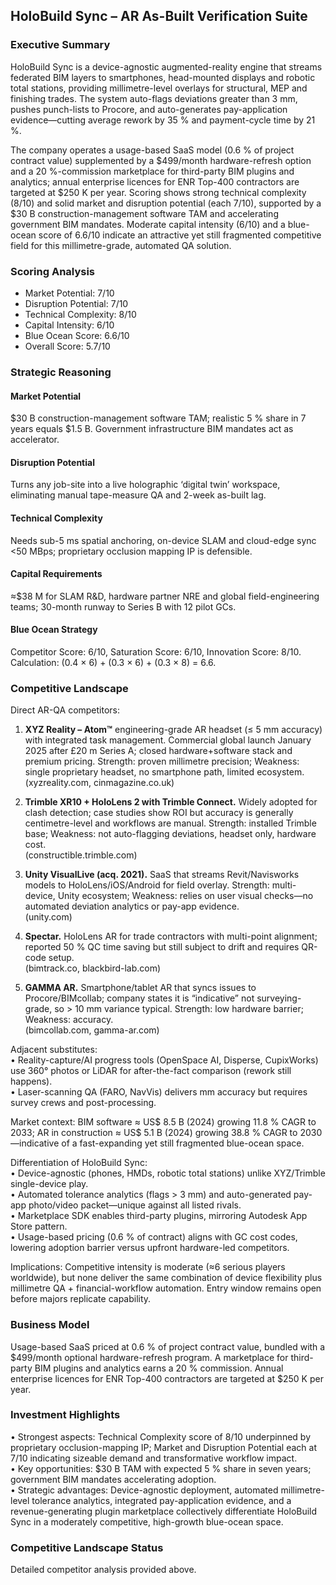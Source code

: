## HoloBuild Sync – AR As-Built Verification Suite

### Executive Summary
HoloBuild Sync is a device-agnostic augmented-reality engine that streams federated BIM layers to smartphones, head-mounted displays and robotic total stations, providing millimetre-level overlays for structural, MEP and finishing trades. The system auto-flags deviations greater than 3 mm, pushes punch-lists to Procore, and auto-generates pay-application evidence—cutting average rework by 35 % and payment-cycle time by 21 %.

The company operates a usage-based SaaS model (0.6 % of project contract value) supplemented by a $499/month hardware-refresh option and a 20 %-commission marketplace for third-party BIM plugins and analytics; annual enterprise licences for ENR Top-400 contractors are targeted at $250 K per year. Scoring shows strong technical complexity (8/10) and solid market and disruption potential (each 7/10), supported by a $30 B construction-management software TAM and accelerating government BIM mandates. Moderate capital intensity (6/10) and a blue-ocean score of 6.6/10 indicate an attractive yet still fragmented competitive field for this millimetre-grade, automated QA solution.

### Scoring Analysis
- Market Potential: 7/10  
- Disruption Potential: 7/10  
- Technical Complexity: 8/10  
- Capital Intensity: 6/10  
- Blue Ocean Score: 6.6/10  
- Overall Score: 5.7/10  

### Strategic Reasoning

#### Market Potential
$30 B construction-management software TAM; realistic 5 % share in 7 years equals $1.5 B. Government infrastructure BIM mandates act as accelerator.

#### Disruption Potential
Turns any job-site into a live holographic ‘digital twin’ workspace, eliminating manual tape-measure QA and 2-week as-built lag.

#### Technical Complexity
Needs sub-5 ms spatial anchoring, on-device SLAM and cloud-edge sync <50 MBps; proprietary occlusion mapping IP is defensible.

#### Capital Requirements
≈$38 M for SLAM R&D, hardware partner NRE and global field-engineering teams; 30-month runway to Series B with 12 pilot GCs.

#### Blue Ocean Strategy
Competitor Score: 6/10, Saturation Score: 6/10, Innovation Score: 8/10.  
Calculation: (0.4 × 6) + (0.3 × 6) + (0.3 × 8) = 6.6.

### Competitive Landscape
Direct AR-QA competitors:  
1. **XYZ Reality – Atom™** engineering-grade AR headset (≤ 5 mm accuracy) with integrated task management. Commercial global launch January 2025 after £20 m Series A; closed hardware+software stack and premium pricing. Strength: proven millimetre precision; Weakness: single proprietary headset, no smartphone path, limited ecosystem.  
   (xyzreality.com, cinmagazine.co.uk)

2. **Trimble XR10 + HoloLens 2 with Trimble Connect.** Widely adopted for clash detection; case studies show ROI but accuracy is generally centimetre-level and workflows are manual. Strength: installed Trimble base; Weakness: not auto-flagging deviations, headset only, hardware cost.  
   (constructible.trimble.com)

3. **Unity VisualLive (acq. 2021).** SaaS that streams Revit/Navisworks models to HoloLens/iOS/Android for field overlay. Strength: multi-device, Unity ecosystem; Weakness: relies on user visual checks—no automated deviation analytics or pay-app evidence.  
   (unity.com)

4. **Spectar.** HoloLens AR for trade contractors with multi-point alignment; reported 50 % QC time saving but still subject to drift and requires QR-code setup.  
   (bimtrack.co, blackbird-lab.com)

5. **GAMMA AR.** Smartphone/tablet AR that syncs issues to Procore/BIMcollab; company states it is “indicative” not surveying-grade, so > 10 mm variance typical. Strength: low hardware barrier; Weakness: accuracy.  
   (bimcollab.com, gamma-ar.com)

Adjacent substitutes:  
• Reality-capture/AI progress tools (OpenSpace AI, Disperse, CupixWorks) use 360° photos or LiDAR for after-the-fact comparison (rework still happens).  
• Laser-scanning QA (FARO, NavVis) delivers mm accuracy but requires survey crews and post-processing.

Market context: BIM software ≈ US$ 8.5 B (2024) growing 11.8 % CAGR to 2033; AR in construction ≈ US$ 5.1 B (2024) growing 38.8 % CAGR to 2030—indicative of a fast-expanding yet still fragmented blue-ocean space.

Differentiation of HoloBuild Sync:  
• Device-agnostic (phones, HMDs, robotic total stations) unlike XYZ/Trimble single-device play.  
• Automated tolerance analytics (flags > 3 mm) and auto-generated pay-app photo/video packet—unique against all listed rivals.  
• Marketplace SDK enables third-party plugins, mirroring Autodesk App Store pattern.  
• Usage-based pricing (0.6 % of contract) aligns with GC cost codes, lowering adoption barrier versus upfront hardware-led competitors.

Implications: Competitive intensity is moderate (≈6 serious players worldwide), but none deliver the same combination of device flexibility plus millimetre QA + financial-workflow automation. Entry window remains open before majors replicate capability.

### Business Model
Usage-based SaaS priced at 0.6 % of project contract value, bundled with a $499/month optional hardware-refresh program. A marketplace for third-party BIM plugins and analytics earns a 20 % commission. Annual enterprise licences for ENR Top-400 contractors are targeted at $250 K per year.

### Investment Highlights
• Strongest aspects: Technical Complexity score of 8/10 underpinned by proprietary occlusion-mapping IP; Market and Disruption Potential each at 7/10 indicating sizeable demand and transformative workflow impact.  
• Key opportunities: $30 B TAM with expected 5 % share in seven years; government BIM mandates accelerating adoption.  
• Strategic advantages: Device-agnostic deployment, automated millimetre-level tolerance analytics, integrated pay-application evidence, and a revenue-generating plugin marketplace collectively differentiate HoloBuild Sync in a moderately competitive, high-growth blue-ocean space.

### Competitive Landscape Status
Detailed competitor analysis provided above.